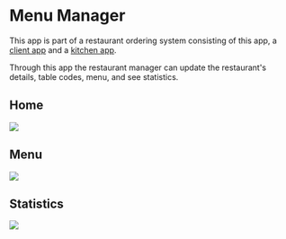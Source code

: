 # Menu Manager

This app is part of a restaurant ordering system consisting of this app, a [client app](https://github.com/matheusbn/menu-client) and a [kitchen app](https://github.com/matheusbn/menu-kitchen).

Through this app the restaurant manager can update the restaurant's details, table codes, menu, and see statistics.

## Home
![](https://firebasestorage.googleapis.com/v0/b/apptodoz.appspot.com/o/manager-home.png?alt=media&token=bbb291ee-a75d-4e78-bd26-e1358fd9bfcd)

## Menu
![](https://firebasestorage.googleapis.com/v0/b/apptodoz.appspot.com/o/manager-menu.png?alt=media&token=5d7f2c23-aba8-456c-bbfb-a13c43ab39d2)

## Statistics
![](https://firebasestorage.googleapis.com/v0/b/apptodoz.appspot.com/o/manager-statistics.png?alt=media&token=5e686da4-8668-444b-b837-9186aa306ecc)
